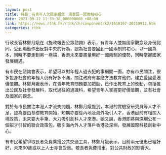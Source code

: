 ```yaml
---
layout: post
title: 特首：有青年人欠國家觀念　須重回一國兩制初心
date: 2021-09-12 11:33:38.000000000 +08:00
link: https://news.rthk.hk/rthk/ch/component/k2/1610167-20210912.htm
categories: rthk
---
```


行政長官林鄭月娥在《施政報告公眾諮詢》表示，有青年人並無國家觀念及身份認同，受到煽動作出反對中央的行為，認為社會要回到一國兩制的初心，以一國為本，同時不要走到另一極端，香港未來要盡量用好一國兩制的優勢，同時掌握國家發展機遇。

有市民在諮詢會表示，希望可以對年輕人過去犯的事網開一面。亦有市民關注，很多投身社會的年輕人仍有好多不滿，關注政府有甚麼方法教育他們，建立愛國愛港價值觀。林鄭月娥表示，在青年教育問題要加把勁，已作出教育上的改動，包括推出公民及社會發展科，取代過往的通識科，希望青年人掌握更好價值觀，並有社會及國家的觀念。

對於有市民關注本港人才流失問題，林鄭月娥提到，本港的實驗室研究員等人才不足，認為要由基礎教育開始，短期亦要從內地及海外吸引人才，香港目前有相關入境政策，未來要大手筆、大力吸引創科人才來港。她又說，香港即將與深圳公布一個招才引智的聯合政策包，吸引海內外人才落戶香港及深圳，發展國際科技創新中心。

有市民希望爭取長者免費乘搭公共交通工具，林鄭月娥表示，目前兩元優惠已經好好，未來60歲或以上人士亦會受惠。若長者免費搭車，對公共財政的影響大。
